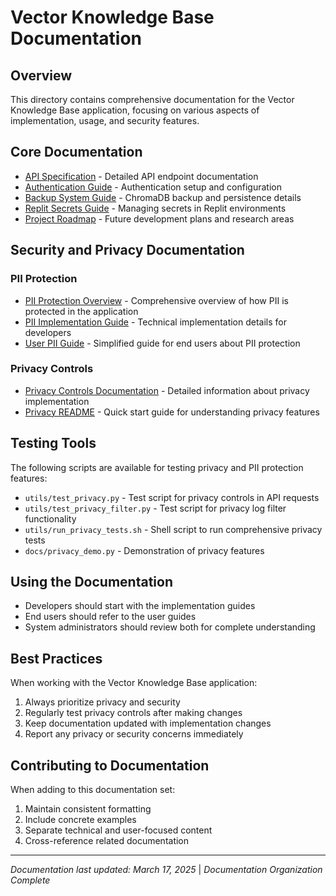 # Vector Knowledge Base Documentation

## Overview

This directory contains comprehensive documentation for the Vector Knowledge Base application, focusing on various aspects of implementation, usage, and security features.

## Core Documentation

- [API Specification](api_specification.md) - Detailed API endpoint documentation
- [Authentication Guide](authentication.md) - Authentication setup and configuration
- [Backup System Guide](backup_system.md) - ChromaDB backup and persistence details
- [Replit Secrets Guide](replit_secrets_guide.md) - Managing secrets in Replit environments
- [Project Roadmap](roadmap.md) - Future development plans and research areas

## Security and Privacy Documentation

### PII Protection
- [PII Protection Overview](pii_protection.md) - Comprehensive overview of how PII is protected in the application
- [PII Implementation Guide](pii_implementation_guide.md) - Technical implementation details for developers
- [User PII Guide](user_pii_guide.md) - Simplified guide for end users about PII protection

### Privacy Controls
- [Privacy Controls Documentation](privacy_controls.md) - Detailed information about privacy implementation
- [Privacy README](README_PRIVACY.md) - Quick start guide for understanding privacy features

## Testing Tools

The following scripts are available for testing privacy and PII protection features:

- `utils/test_privacy.py` - Test script for privacy controls in API requests
- `utils/test_privacy_filter.py` - Test script for privacy log filter functionality
- `utils/run_privacy_tests.sh` - Shell script to run comprehensive privacy tests
- `docs/privacy_demo.py` - Demonstration of privacy features

## Using the Documentation

- Developers should start with the implementation guides
- End users should refer to the user guides
- System administrators should review both for complete understanding

## Best Practices

When working with the Vector Knowledge Base application:

1. Always prioritize privacy and security
2. Regularly test privacy controls after making changes
3. Keep documentation updated with implementation changes
4. Report any privacy or security concerns immediately

## Contributing to Documentation

When adding to this documentation set:

1. Maintain consistent formatting
2. Include concrete examples
3. Separate technical and user-focused content
4. Cross-reference related documentation

---

*Documentation last updated: March 17, 2025* | *Documentation Organization Complete*